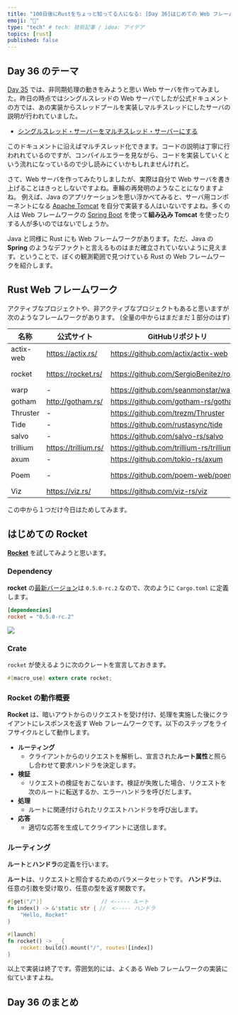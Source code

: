 ```yaml
---
title: "100日後にRustをちょっと知ってる人になる: [Day 36]はじめての Web フレームワーク"
emoji: "🦀"
type: "tech" # tech: 技術記事 / idea: アイデア
topics: [rust]
published: false
---
```

## Day 36 のテーマ

[Day 35](https://zenn.dev/shinyay/articles/hello-rust-day035) では、非同期処理の動きをみようと思い Web サーバを作ってみました。昨日の時点ではシングルスレッドの Web サーバでしたが公式ドキュメントの方では、あの実装からスレッドプールを実装しマルチスレッドにしたサーバの説明が行われていました。

- [シングルスレッド・サーバーをマルチスレッド・サーバーにする](https://doc.rust-lang.org/book/ch20-02-multithreaded.html)

このドキュメントに沿えばマルチスレッド化できます。コードの説明は丁寧に行われれているのですが、コンパイルエラーを見ながら、コードを実装していくという流れになっているので少し読みにくいかもしれませんけれど。

さて、Web サーバを作ってみたりしましたが、実際は自分で Web サーバを書き上げることはきっとしないですよね。車輪の再発明のようなことになりますよね。
例えば、Java のアプリケーションを思い浮かべてみると、サーバ用コンポーネントになる [Apache Tomcat](https://tomcat.apache.org/) を自分で実装する人はいないですよね。多くの人は Web フレームワークの [Spring Boot](https://spring.io/projects/spring-boot) を使って**組み込み Tomcat** を使ったりする人が多いのではないでしょうか。

Java と同様に Rust にも Web フレームワークがあります。ただ、Java の **Spring** のようなデファクトと言えるものはまだ確立されていないように見えます。ということで、ぼくの観測範囲で見つけている Rust の Web フレームワークを紹介します。

## Rust Web フレームワーク

アクティブなプロジェクトや、非アクティブなプロジェクトもあると思いますが次のようなフレームワークがあります。
(全量の中からはまだまだ１部分のはず)

|名称|公式サイト|GitHubリポジトリ|ドキュメント|
|---|--------|---------------|----------|
|actix-web|https://actix.rs/|https://github.com/actix/actix-web|https://docs.rs/actix-web/latest/actix_web/|
|rocket|https://rocket.rs/|https://github.com/SergioBenitez/rocket|https://rocket.rs/v0.5-rc/guide/introduction/|
|warp|-|https://github.com/seanmonstar/warp|https://docs.rs/warp/|
|gotham|http://gotham.rs/|https://github.com/gotham-rs/gotham/|https://docs.rs/gotham/|
|Thruster|-|https://github.com/trezm/Thruster|https://docs.rs/thruster|
|Tide|-|https://github.com/rustasync/tide|https://docs.rs/tide|
|salvo|-|https://github.com/salvo-rs/salvo|https://docs.rs/salvo/|
|trillium|https://trillium.rs/|https://github.com/trillium-rs/trillium|https://docs.trillium.rs/|
|axum|-|https://github.com/tokio-rs/axum|https://docs.rs/axum|
|Poem|-|https://github.com/poem-web/poem|https://github.com/poem-web/poem/blob/master/poem/README.md|
|Viz|https://viz.rs/|https://github.com/viz-rs/viz|https://docs.rs/viz/|

この中から１つだけ今日はためしてみます。

## はじめての Rocket

**[Rocket](https://rocket.rs/)** を試してみようと思います。

### Dependency

**rocket** の[最新バージョン](https://crates.io/crates/rocket/versions)は `0.5.0-rc.2` なので、次のように `Cargo.toml` に定義します。

```toml
[dependencies]
rocket = "0.5.0-rc.2"
```

![](https://storage.googleapis.com/zenn-user-upload/a548a1ada73b-20221001.png)

### Crate

`rocket` が使えるように次のクレートを宣言しておきます。

```rust
#[macro_use] extern crate rocket;
```

### Rocket の動作概要

**Rocket** は、暗いアウトからのリクエストを受け付け、処理を実施した後にクライアントにレスポンスを返す Web フレームワークです。以下のステップをライフサイクルとして動作します。

- **ルーティング**
  - クライアントからのリクエストを解析し、宣言された**ルート属性**と照らし合わせて要求ハンドラを決定します。
- **検証**
  - リクエストの検証をおこないます。検証が失敗した場合、リクエストを次のルートに転送するか、エラーハンドラを呼びだします。
- **処理**
  - ルートに関連付けられたリクエストハンドラを呼び出します。
- **応答**
  - 適切な応答を生成してクライアントに送信します。

### ルーティング

**ルート**と**ハンドラ**の定義を行います。

**ルート**は、リクエストと照合するためのパラメータセットです。
**ハンドラ**は、任意の引数を受け取り、任意の型を返す関数です。


```rust
#[get("/")]　　　　　　　　　　  // <----- ルート
fn index() -> &'static str { //  <----- ハンドラ
    "Hello, Rocket"
}
```


```rust
#[launch]
fn rocket() -> _ {
    rocket::build().mount("/", routes![index])
}
```

以上で実装は終了です。雰囲気的には、よくある Web フレームワークの実装に似ていますよね。

### 

## Day 36 のまとめ
